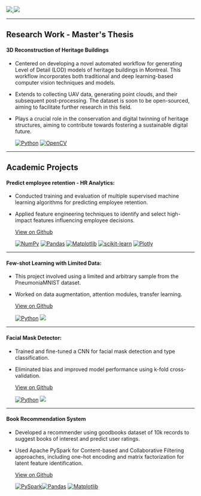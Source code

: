 <a href="https://www.linkedin.com/in/rucha-shende/">
  <img src="https://img.shields.io/badge/LinkedIn-0077B5?style=for-the-badge&logo=linkedin&logoColor=white">
</a>  

<a href="https://github.com/rucha97">
  <img src="https://img.shields.io/badge/GitHub-100000?style=for-the-badge&logo=github&logoColor=white">
</a>  
              
---

## Research Work - Master's Thesis

#### 3D Reconstruction of Heritage Buildings

- Centered on developing a novel automated workflow for generating Level of Detail (LOD) models of heritage buildings in Montreal. This workflow incorporates both traditional and deep learning-based computer vision techniques and models.
- Extends to collecting UAV data, generating point clouds, and their subsequent post-processing. The dataset is soon to be open-sourced, aiming to facilitate further research in this field.
- Plays a crucial role in the conservation and digital twinning of heritage structures, aiming to contribute towards fostering a sustainable digital future.

  [![Python](https://img.shields.io/badge/python-3670A0?style=for-the-badge&logo=python&logoColor=ffdd54)](#)  [![OpenCV](https://img.shields.io/badge/OpenCV-27338e?style=for-the-badge&logo=OpenCV&logoColor=white)](#)
---

## Academic Projects

#### Predict employee retention - HR Analytics: 
- Conducted training and evaluation of multiple supervised machine learning algorithms for predicting employee retention.
- Applied feature engineering techniques to identify and select high-impact features influencing employee decisions.

  [View on Github](https://github.com/rucha97/HR_Analytics)
  
  [![NumPy](https://img.shields.io/badge/numpy-%23013243.svg?style=for-the-badge&logo=numpy&logoColor=white)](#) [![Pandas](https://img.shields.io/badge/pandas-%23150458.svg?style=for-the-badge&logo=pandas&logoColor=white)](#) [![Matplotlib](https://img.shields.io/badge/Matplotlib-%23ffffff.svg?style=for-the-badge&logo=Matplotlib&logoColor=black)](#) [![scikit-learn](https://img.shields.io/badge/scikit--learn-%23F7931E.svg?style=for-the-badge&logo=scikit-learn&logoColor=white)](#) [![Plotly](https://img.shields.io/badge/Plotly-%233F4F75.svg?style=for-the-badge&logo=plotly&logoColor=white)](#)
---
#### Few-shot Learning with Limited Data: 
- This project involved using a limited and arbitrary sample from the PneumoniaMNIST dataset.
- Worked on data augmentation, attention modules, transfer learning. 

  [View on Github](https://github.com/rucha97/few-shot-learning-PneumoniaMNIST)
  
 	[![Python](https://img.shields.io/badge/python-3670A0?style=for-the-badge&logo=python&logoColor=ffdd54)](#) [![](https://img.shields.io/badge/PyTorch-EE4C2C?style=for-the-badge&logo=pytorch&logoColor=white)](#)
---
#### Facial Mask Detector: 
- Trained and fine-tuned a CNN for facial mask detection and type classification.
- Eliminated bias and improved model performance using k-fold cross-validation.

  [View on Github](https://github.com/rucha97/mask-detector)
  
 	[![Python](https://img.shields.io/badge/python-3670A0?style=for-the-badge&logo=python&logoColor=ffdd54)](#) [![](https://img.shields.io/badge/PyTorch-EE4C2C?style=for-the-badge&logo=pytorch&logoColor=white)](#)

---
  
#### Book Recommendation System 
- Developed a recommender using goodbooks dataset of 10k records to suggest books of interest and predict user ratings.
- Used Apache PySpark for Content-based and Collaborative Filtering approaches, including one-hot encoding and matrix factorization for latent feature identification.

  [View on Github](https://github.com/rucha97/book-recommendation-system)
  
  [![PySpark](https://img.shields.io/badge/Apache_Spark-FFFFFF?style=for-the-badge&logo=apachespark&logoColor=#E35A16)](#)[![Pandas](https://img.shields.io/badge/pandas-%23150458.svg?style=for-the-badge&logo=pandas&logoColor=white)](#) 
 [![Matplotlib](https://img.shields.io/badge/Matplotlib-%23ffffff.svg?style=for-the-badge&logo=Matplotlib&logoColor=black)](#)
